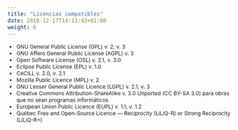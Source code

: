 ```yaml
---
title: "Licencias compatibles"
date: 2018-12-17T14:13:43+01:00
weight: 6
---
```



<div style="font-size: 85%">
<ul>
<li>GNU General Public License (GPL) v. 2, v. 3</li>
<li>GNU Affero General Public License (AGPL) v. 3</li>
<li>Open Software License (OSL) v. 2.1, v. 3.0</li>
<li>Eclipse Public License (EPL) v. 1.0</li>
<li>CeCILL v. 2.0, v. 2.1</li>
<li>Mozilla Public Licence (MPL) v. 2</li>
<li>GNU Lesser General Public Licence (LGPL) v. 2.1, v. 3</li>
<li>Creative Commons Attribution-ShareAlike v. 3.0 Unported (CC BY-SA 3.0) para obras que no sean programas informáticos</li>
<li>European Union Public Licence (EUPL) v. 1.1, v. 1.2</li>
<li>Québec Free and Open-Source Licence — Reciprocity (LiLiQ-R) or Strong Reciprocity (LiLiQ-R+)</li>
</ul>
</div>

